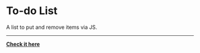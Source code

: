 # To-do List
 A list to put and remove items via JS.
***
[**Check it here**](https://vittokm.github.io/to-do-list/)
